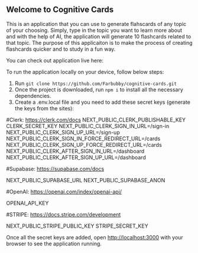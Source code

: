 ## Welcome to Cognitive Cards

This is an application that you can use to generate flahscards of any topic of your choosing. Simply, type in the topic you want to learn more about and with the help of AI, the application will generate 10 flashcards related to that topic. The purpose of this applicaiton is to make the process of creating flashcards quicker and to study in a fun way.

You can check out application live here:

To run the application locally on your device, follow below steps:

1. Run `git clone https://github.com/Farbubby/cognitive-cards.git `
2. Once the project is downloaded, run `npm i` to install all the necessary dependencies.
3. Create a .env.local file and you need to add these secret keys (generate the keys from the sites):

#Clerk: https://clerk.com/docs
NEXT_PUBLIC_CLERK_PUBLISHABLE_KEY
CLERK_SECRET_KEY
NEXT_PUBLIC_CLERK_SIGN_IN_URL=/sign-in
NEXT_PUBLIC_CLERK_SIGN_UP_URL=/sign-up
NEXT_PUBLIC_CLERK_SIGN_IN_FORCE_REDIRECT_URL=/cards
NEXT_PUBLIC_CLERK_SIGN_UP_FORCE_REDIRECT_URL=/cards
NEXT_PUBLIC_CLERK_AFTER_SIGN_IN_URL=/dashboard
NEXT_PUBLIC_CLERK_AFTER_SIGN_UP_URL=/dashboard

#Supabase: https://supabase.com/docs

NEXT_PUBLIC_SUPABASE_URL
NEXT_PUBLIC_SUPABASE_ANON

#OpenAI: https://openai.com/index/openai-api/

OPENAI_API_KEY

#STRIPE: https://docs.stripe.com/development

NEXT_PUBLIC_STRIPE_PUBLIC_KEY
STRIPE_SECRET_KEY

Once all the secret keys are added, open [http://localhost:3000](http://localhost:3000) with your browser to see the application running.

